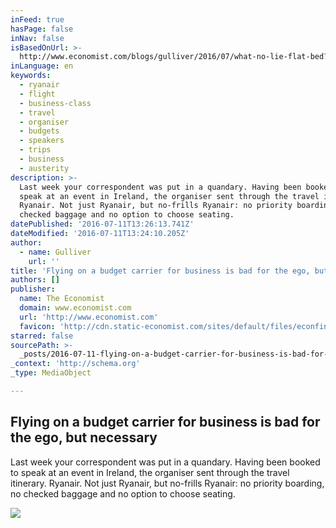```yaml
---
inFeed: true
hasPage: false
inNav: false
isBasedOnUrl: >-
  http://www.economist.com/blogs/gulliver/2016/07/what-no-lie-flat-bed?fsrc=scn/gg/te/bl/ed/
inLanguage: en
keywords:
  - ryanair
  - flight
  - business-class
  - travel
  - organiser
  - budgets
  - speakers
  - trips
  - business
  - austerity
description: >-
  Last week your correspondent was put in a quandary. Having been booked to
  speak at an event in Ireland, the organiser sent through the travel itinerary.
  Ryanair. Not just Ryanair, but no-frills Ryanair: no priority boarding, no
  checked baggage and no option to choose seating.
datePublished: '2016-07-11T13:26:13.741Z'
dateModified: '2016-07-11T13:24:10.205Z'
author:
  - name: Gulliver
    url: ''
title: 'Flying on a budget carrier for business is bad for the ego, but necessary'
authors: []
publisher:
  name: The Economist
  domain: www.economist.com
  url: 'http://www.economist.com'
  favicon: 'http://cdn.static-economist.com/sites/default/files/econfinal_favicon.ico'
starred: false
sourcePath: >-
  _posts/2016-07-11-flying-on-a-budget-carrier-for-business-is-bad-for-the-ego.md
_context: 'http://schema.org'
_type: MediaObject

---
```

<article style=""><h1>Flying on a budget carrier for business is bad for the ego, but necessary</h1><p>Last week your correspondent was put in a quandary. Having been booked to speak at an event in Ireland, the organiser sent through the travel itinerary. Ryanair. Not just Ryanair, but no-frills Ryanair: no priority boarding, no checked baggage and no option to choose seating.</p><img src="https://imgflo.herokuapp.com/graph/vahj1ThiexotieMo/50b76f309fde38d69559470266b4686c/croprotate.jpg?cropheight=626&amp;cropwidth=1200&amp;degrees=0&amp;input=http%3A%2F%2Fcdn.static-economist.com%2Fsites%2Fdefault%2Ffiles%2Fcf_images%2Fimages-magazine%2F2016%2F07%2F09%2FBL%2F20160709_BLP535_facebook.jpg&amp;x=0&amp;y=0" /></article>
